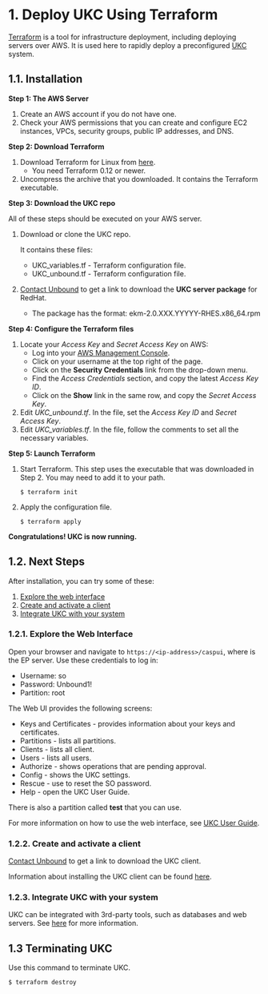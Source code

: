 # 1. Deploy UKC Using Terraform

[Terraform](https://www.terraform.io/) is a tool for infrastructure deployment, including deploying servers over AWS. It is used here to rapidly deploy a preconfigured [UKC](https://www.unboundtech.com/docs/UKC/UKC_User_Guide/HTML/Content/Products/UKC-EKM/UKC_User_Guide/Introduction/EKMterms.html#h2_1) system.

## 1.1. Installation

**Step 1: The AWS Server**
1. Create an AWS account if you do not have one.
1. Check your AWS permissions that you can create and configure EC2 instances, VPCs, security groups, public IP addresses, and DNS.
	
**Step 2: Download Terraform**
1. Download Terraform for Linux from [here](https://www.terraform.io/downloads.html).
    - You need Terraform 0.12 or newer.
1. Uncompress the archive that you downloaded. It contains the Terraform executable.

**Step 3: Download the UKC repo**

All of these steps should be executed on your AWS server.
1. Download or clone the UKC repo. 

    It contains these files:
    - UKC_variables.tf - Terraform configuration file.
    - UKC_unbound.tf - Terraform configuration file.
1. [Contact Unbound](mailto:support@unboundtech.com) to get a link to download the **UKC server package** for RedHat. 
    - The package has the format: ekm-2.0.XXX.YYYYY-RHES.x86_64.rpm

**Step 4: Configure the Terraform files**
1. Locate your *Access Key* and *Secret Access Key* on AWS:
    - Log into your [AWS Management Console](https://console.aws.amazon.com/console).
	- Click on your username at the top right of the page.
	- Click on the **Security Credentials** link from the drop-down menu.
	- Find the *Access Credentials* section, and copy the latest *Access Key ID*.
	- Click on the **Show** link in the same row, and copy the *Secret Access Key*.
1. Edit *UKC_unbound.tf*. In the file, set the *Access Key ID* and *Secret Access Key*.
1. Edit *UKC_variables.tf*. In the file, follow the comments to set all the necessary variables.

**Step 5: Launch Terraform**
1. Start Terraform. This step uses the executable that was downloaded in Step 2. You may need to add it to your path.
   ```
   $ terraform init
   ```
2. Apply the configuration file.
   ```
   $ terraform apply
   ```

**Congratulations! UKC is now running.**

## 1.2. Next Steps
After installation, you can try some of these:
1. [Explore the web interface](./#webint)
1. [Create and activate a client](./#ukcclient)
1. [Integrate UKC with your system](./#integration)

<a name="webint"></a>
### 1.2.1. Explore the Web Interface
Open your browser and navigate to `https://<ip-address>/caspui`, where *<ip-address>* is the EP server. Use these credentials to log in:
- Username: so
- Password: Unbound1!
- Partition: root

The Web UI provides the following screens:

- Keys and Certificates - provides information about your keys and certificates.
- Partitions - lists all partitions.
- Clients - lists all client.
- Users - lists all users.
- Authorize - shows operations that are pending approval.
- Config - shows the UKC settings.
- Rescue - use to reset the SO password.
- Help - open the UKC User Guide.

There is also a partition called **test** that you can use.

For more information on how to use the web interface, see [UKC User Guide](https://www.unboundtech.com/docs/UKC/UKC_User_Guide/HTML/Content/Products/UKC-EKM/UKC_User_Guide/UI/A1.html).

<a name="ukcclient"></a>
### 1.2.2. Create and activate a client

[Contact Unbound](mailto:support@unboundtech.com) to get a link to download the UKC client.

Information about installing the UKC client can be found [here](https://www.unboundtech.com/docs/UKC/UKC_User_Guide/HTML/Content/Products/UKC-EKM/UKC_User_Guide/Installation/ClientInstallation.html#h2_1).

<a name="integration"></a>
### 1.2.3. Integrate UKC with your system

UKC can be integrated with 3rd-party tools, such as databases and web servers. See [here](https://www.unboundtech.com/docs/UKC/UKC_Integration_Guide/HTML/Content/Products/Unbound_Cover_Page.htm) for more information.


## 1.3 Terminating UKC
Use this command to terminate UKC.
   ```
   $ terraform destroy
   ```

